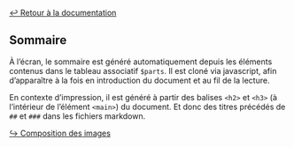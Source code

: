 [↩ Retour à la documentation](index.md)

## Sommaire

À l’écran, le sommaire est généré automatiquement depuis les éléments contenus dans le tableau associatif `$parts`. Il est cloné via javascript, afin d’apparaître à la fois en introduction du document et au fil de la lecture.

En contexte d’impression, il est généré à partir des balises `<h2>` et `<h3>` (à l’intérieur de l’élément `<main>`) du document. Et donc des titres précédés de `##` et `###` dans les fichiers markdown. 


[↪ Composition des images](images.md)
